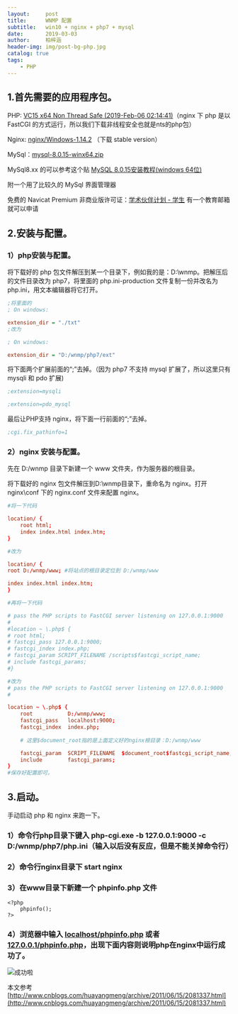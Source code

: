 ```yaml
---
layout:     post
title:      WNMP 配置
subtitle:   win10 + nginx + php7 + mysql
date:       2019-03-03
author:     柏梓涵
header-img: img/post-bg-php.jpg
catalog: true
tags:
    - PHP
---
```



## 1.首先需要的应用程序包。

PHP: <a href='https://windows.php.net/download' target='_blank'>VC15 x64 Non Thread Safe (2019-Feb-06 02:14:41)</a>（nginx 下 php 是以 FastCGI 的方式运行，所以我们下载非线程安全也就是nts的php包）

Nginx: <a href = 'http://nginx.org/en/download.html' target='_blank'>nginx/Windows-1.14.2</a> （下载 stable version）

MySql：<a href='https://cdn.mysql.com//Downloads/MySQL-8.0/mysql-8.0.15-winx64.zip' target='_blank'>mysql-8.0.15-winx64.zip</a>

MySql8.xx 的可以参考这个贴 <a href='https://blog.csdn.net/qq_37350706/article/details/81707862' target='_blank'>MySQL 8.0.15安装教程(windows 64位)</a>

附一个用了比较久的 MySql 界面管理器

免费的 Navicat Premium 非商业版许可证：<a href = 'https://www.navicat.com.cn/sponsorship/education/student' target = '_blank'>学术伙伴计划 - 学生</a> 有一个教育邮箱就可以申请

## 2.安装与配置。

### 1）php安装与配置。

将下载好的 php 包文件解压到某一个目录下，例如我的是：D:\wnmp。把解压后的文件目录改为 php7，将里面的 php.ini-production 文件复制一份并改名为 php.ini，用文本编辑器将它打开。

```ini
;将里面的
; On windows:

extension_dir = "./txt"
;改为

; On windows:

extension_dir = "D:/wnmp/php7/ext"
```

将下面两个扩展前面的“;”去掉。（因为 php7 不支持 mysql 扩展了，所以这里只有 mysqli 和 pdo 扩展)

```ini
;extension=mysqli 

;extension=pdo_mysql
```

最后让PHP支持 nginx，将下面一行前面的“;”去掉。

```ini
;cgi.fix_pathinfo=1
```

### 2）nginx 安装与配置。

先在 D:/wnmp 目录下新建一个 www 文件夹，作为服务器的根目录。

将下载好的 nginx 包文件解压到D:\wnmp目录下，重命名为 nginx。打开 nginx\conf 下的 nginx.conf 文件来配置 nginx。

```conf
#将一下代码

location/ {
    root html;
    index index.html index.htm;
}

#改为

location/ {
root D:/wnmp/www; #将站点的根目录定位到 D:/wnmp/www

index index.html index.htm;
}  

#再将一下代码

# pass the PHP scripts to FastCGI server listening on 127.0.0.1:9000
#
#location ~ \.php$ {
# root html;
# fastcgi_pass 127.0.0.1:9000;
# fastcgi_index index.php;
# fastcgi_param SCRIPT_FILENAME /scripts$fastcgi_script_name;
# include fastcgi_params;
#}

#改为
# pass the PHP scripts to FastCGI server listening on 127.0.0.1:9000
#

location ~ \.php$ {
    root           D:/wnmp/www;
    fastcgi_pass   localhost:9000;
    fastcgi_index  index.php;
    
    # 这里$document_root指的是上面定义好的nginx根目录：D:/wnmp/www

    fastcgi_param  SCRIPT_FILENAME  $document_root$fastcgi_script_name;
    include        fastcgi_params;
}
#保存好配置即可。
```

## 3.启动。

手动启动 php 和 nginx 来跑一下。

### 1）命令行php目录下键入 php-cgi.exe -b 127.0.0.1:9000 -c D:/wnmp/php7/php.ini（输入以后没有反应，但是不能关掉命令行）

### 2）命令行nginx目录下 start nginx

### 3）在www目录下新建一个 phpinfo.php 文件

```
<?php 
    phpinfo();
?>
```

### 4）浏览器中输入 <a href='http://localhost/phpinfo.php' target='_blank'>localhost/phpinfo.php</a> 或者 <a href='http://127.0.0.1/phpinfo.php' target='_blank'>127.0.0.1/phpinfo.php</a>，出现下面内容则说明php在nginx中运行成功了。

![成功啦](http://ww1.sinaimg.cn/large/006KCUaNgy1g0og4i2gzfj30qi0gl77i.jpg)
 

本文参考 [http://www.cnblogs.com/huayangmeng/archive/2011/06/15/2081337.html](http://www.cnblogs.com/huayangmeng/archive/2011/06/15/2081337.html)